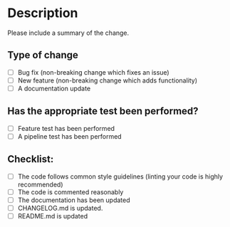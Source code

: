 # Description

Please include a summary of the change.


## Type of change

- [ ] Bug fix (non-breaking change which fixes an issue)
- [ ] New feature (non-breaking change which adds functionality)
- [ ] A documentation update

## Has the appropriate test been performed?

- [ ] Feature test has been performed
- [ ] A pipeline test has been performed

## Checklist:

- [ ] The code follows common style guidelines (linting your code is highly recommended)
- [ ] The code is commented reasonably
- [ ] The documentation has been updated
- [ ] CHANGELOG.md is updated.
- [ ] README.md is updated
